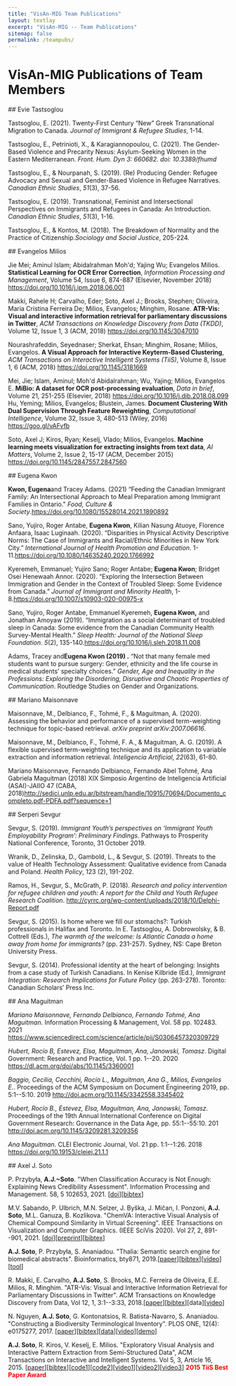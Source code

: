 ```yaml
---
title: "VisAn-MIG Team Publications"
layout: textlay
excerpt: "VisAn-MIG -- Team Publications"
sitemap: false
permalink: /teampubs/
---
```


# VisAn-MIG Publications of Team Members

<div id="evie"></div>
## Evie Tastsoglou

Tastsoglou, E. (2021). Twenty-First Century &ldquo;New&rdquo; Greek Transnational Migration to Canada. <em>Journal of Immigrant &amp; Refugee Studies</em>, 1-14.

Tastsoglou, E., Petrinioti, X., &amp; Karagiannopoulou, C. (2021). The Gender-Based Violence and Precarity Nexus: Asylum-Seeking Women in the Eastern Mediterranean. <em>Front. Hum. Dyn 3: 660682. doi: 10.3389/fhumd</em>

Tastsoglou, E., &amp; Nourpanah, S. (2019). (Re) Producing Gender: Refugee Advocacy and Sexual and Gender-Based Violence in Refugee Narratives. <em>Canadian Ethnic Studies</em>, <em>51</em>(3), 37-56.

Tastsoglou, E. (2019). Transnational, Feminist and Intersectional Perspectives on Immigrants and Refugees in Canada: An Introduction. <em>Canadian Ethnic Studies</em>, <em>51</em>(3), 1-16.

Tastsoglou, E., &amp; Kontos, M. (2018). The Breakdown of Normality and the Practice of Citizenship.<em>Sociology and Social Justice</em>, 205-224.

<div id="evangelos"></div>
## Evangelos Milios

Jie Mei; Aminul Islam; Abidalrahman Moh&apos;d; Yajing Wu; Evangelos Milios. <strong>Statistical Learning for OCR Error Correction</strong>, <em>Information Processing and Management</em>, Volume 54, Issue 6, 874-887 (Elsevier, November 2018)
<a href="https://doi.org/10.1016/j.ipm.2018.06.001" target="_blank">https://doi.org/10.1016/j.ipm.2018.06.001</a>


Makki, Rahele H; Carvalho, Eder; Soto, Axel J.; Brooks, Stephen; Oliveira, Maria Cristina Ferreira De; Milios, Evangelos; Minghim, Rosane. <strong>ATR-Vis: Visual and interactive information retrieval for parliamentary discussions in Twitter</strong>, <em>ACM Transactions on Knowledge Discovery from Data (TKDD)</em>, Volume 12, Issue 1, 3 (ACM, 2018)
<a href="https://doi.org/10.1145/3047010" target="_blank">https://doi.org/10.1145/3047010</a>

Nourashrafeddin, Seyednaser; Sherkat, Ehsan; Minghim, Rosane; Milios, Evangelos. <strong>A Visual Approach for Interactive Keyterm-Based Clustering</strong>, <em>ACM Transactions on Interactive Intelligent Systems (TiiS)</em>, Volume 8, Issue 1, 6 (ACM, 2018)
<a href="https://doi.org/10.1145/3181669" target="_blank">https://doi.org/10.1145/3181669</a>

Mei, Jie; Islam, Aminul; Moh&apos;d Abidalrahman; Wu, Yajing; Milios, Evangelos E. <strong>MiBio: A dataset for OCR post-processing evaluation</strong>, <em>Data in brief</em>, Volume 21, 251-255 (Elsevier, 2018)
<a href="https://doi.org/10.1016/j.dib.2018.08.099" target="_blank">https://doi.org/10.1016/j.dib.2018.08.099</a>
Hu, Yeming; Milios, Evangelos; Blustein, James. <strong>Document Clustering With Dual Supervision Through Feature Reweighting</strong>, <em>Computational Intelligence</em>, Volume 32, Issue 3, 480-513 (Wiley, 2016)
<a href="https://goo.gl/vAFvfb" target="_blank">https://goo.gl/vAFvfb</a>

Soto, Axel J; Kiros, Ryan; Keselj, Vlado; Milios, Evangelos. <strong>Machine learning meets visualization for extracting insights from text data</strong>, <em>AI Matters</em>, Volume 2, Issue 2, 15-17 (ACM, December 2015)
<a href="https://doi.org/10.1145/2847557.2847560" target="_blank">https://doi.org/10.1145/2847557.2847560</a>

<div id="eugena"></div>
## Eugena Kwon

<strong>Kwon, Eugena</strong>and Tracey Adams. (2021) &ldquo;Feeding the Canadian Immigrant Family: An Intersectional Approach to Meal Preparation among Immigrant Families in Ontario.&quot; <em>Food, Culture &amp; Society</em>.<a href="https://doi.org/10.1080/15528014.2021.1890892">https://doi.org/10.1080/15528014.2021.1890892</a>

Sano, Yujiro, Roger Antabe, <strong>Eugena Kwon</strong>, Kilian Nasung Atuoye, Florence Anfaara, Isaac Luginaah. (2020). &ldquo;Disparities in Physical Activity Descriptive Norms: The Case of Immigrants and Racial/Ethnic Minorities in New York City.&rdquo; <em>International Journal of Health Promotion and Education</em>. 1-11.<a href="https://doi.org/10.1080/14635240.2020.1766992">https://doi.org/10.1080/14635240.2020.1766992</a>

Kyeremeh, Emmanuel; Yujiro Sano; Roger Antabe; <strong>Eugena Kwon</strong>; Bridget Osei Henewaah Annor. (2020). &ldquo;Exploring the Intersection Between Immigration and Gender in the Context of Troubled Sleep: Some Evidence from Canada.&rdquo; <em>Journal of Immigrant and Minority Health</em>, 1-8.<a href="https://doi.org/10.1007/s10903-020-00975-x">https://doi.org/10.1007/s10903-020-00975-x</a>

Sano, Yujiro, Roger Antabe, Emmanuel Kyeremeh, <strong>Eugena Kwon,</strong> and Jonathan Amoyaw (2019). &ldquo;Immigration as a social determinant of troubled sleep in Canada: Some evidence from the Canadian Community Health Survey-Mental Health.&rdquo; <em>Sleep Health: Journal of the National Sleep Foundation</em>. <em>5</em>(2), 135-140.<a href="https://doi.org/10.1016/j.sleh.2018.11.008">https://doi.org/10.1016/j.sleh.2018.11.008</a>

Adams, Tracey and<strong>Eugena Kwon (2019) .</strong> &ldquo;Not that many female med students want to pursue surgery: Gender, ethnicity and the life course in medical students&rsquo; specialty choices.&rdquo; <em>Gender, Age and Inequality in the Professions: Exploring the Disordering, Disruptive and Chaotic Properties of Communication</em>. Routledge Studies on Gender and Organizations.
<br>

<div id="mariano"></div>
## Mariano Maisonnave

Maisonnave, M., Delbianco, F., Tohm&eacute;, F., &amp; Maguitman, A. (2020). Assessing the behavior and performance of a supervised term-weighting technique for topic-based retrieval. <em>arXiv preprint arXiv:2007.06616</em>.

Maisonnave, M., Delbianco, F., Tohm&eacute;, F. A., &amp; Maguitman, A. G. (2019). A flexible supervised term-weighting technique and its application to variable extraction and information retrieval. <em>Inteligencia Artificial</em>, <em>22</em>(63), 61-80.

Mariano Maisonnave, Fernando Delbianco, Fernando Abel Tohm&eacute;, Ana Gabriela Maguitman (2018)
XIX Simposio Argentino de Inteligencia Artificial (ASAI)-JAIIO 47 (CABA, 2018)<a href="http://sedici.unlp.edu.ar/bitstream/handle/10915/70694/Documento_completo.pdf-PDFA.pdf?sequence=1">http://sedici.unlp.edu.ar/bitstream/handle/10915/70694/Documento_completo.pdf-PDFA.pdf?sequence=1</a>

<div id="serperi"></div>
## Serperi Sevgur

Sevgur, S. (2019). <em>Immigrant Youth&rsquo;s perspectives on &lsquo;Immigrant Youth Employability Program&rsquo;: Preliminary Findings</em>. Pathways to Prosperity National Conference, Toronto, 31 October 2019.

Wranik, D., Zelinska, D., Gambold, L., &amp; Sevgur, S. (2019). Threats to the value of Health Technology Assessment: Qualitative evidence from Canada and Poland. <em>Health Policy</em>, 123 (2), 191-202.

Ramos, H., Sevgur, S., McGrath, P. (2018). <em>Research and policy intervention for refugee children and youth: A report for the Child and Youth Refugee Research Coalition</em>. http://cyrrc.org/wp-content/uploads/2018/10/Delphi-Report.pdf

Sevgur, S. (2015). Is home where we fill our stomachs?: Turkish professionals in Halifax and Toronto. In E. Tastsoglou, A. Dobrowolsky, &amp; B. Cottrell (Eds.), <em>The warmth of the welcome: Is Atlantic Canada a home away from home for immigrants?</em> (pp. 231-257). Sydney, NS: Cape Breton University Press.

Sevgur, S. (2014). Professional identity at the heart of belonging: Insights from a case study of Turkish Canadians. In Kenise Kilbride (Ed.), <em>Immigrant Integration: Research Implications for Future Policy</em> (pp. 263-278). Toronto: Canadian Scholars&rsquo; Press Inc.

<div id="ana"></div>
## Ana Maguitman

<em>Mariano Maisonnave, Fernando Delbianco, Fernando Tohm&eacute;, Ana Maguitman</em>. Information Processing &amp; Management, Vol. 58 pp. 102483. 2021 <a href="https://www.sciencedirect.com/science/article/pii/S0306457320309729">https://www.sciencedirect.com/science/article/pii/S0306457320309729</a>

<em>Hubert, Roc&iacute;o B, Estevez, Elsa, Maguitman, Ana, Janowski, Tomasz</em>. Digital Government: Research and Practice, Vol. 1 pp. 1--20. 2020 https://dl.acm.org/doi/abs/10.1145/3360001

<em>Baggio, Cecilia, Cecchini, Roc&iacute;o L., Maguitman, Ana G., Milios, Evangelos E.</em>. Proceedings of the ACM Symposium on Document Engineering 2019, pp. 5:1--5:10. 2019 <a href="http://doi.acm.org/10.1145/3342558.3345402">http://doi.acm.org/10.1145/3342558.3345402</a>

<em>Hubert, Roc&iacute;o B., Estevez, Elsa, Maguitman, Ana, Janowski, Tomasz</em>. Proceedings of the 19th Annual International Conference on Digital Government Research: Governance in the Data Age, pp. 55:1--55:10. 201
http://doi.acm.org/10.1145/3209281.3209356

<em>Ana Maguitman</em>. CLEI Electronic Journal, Vol. 21 pp. 1:1--1:26. 2018 <a href="https://doi.org/10.19153/cleiej.21.1.1">https://doi.org/10.19153/cleiej.21.1.1</a>

<div id="axel"></div>
## Axel J. Soto

P. Przybyła, <strong>A.J.~Soto</strong>. &quot;When Classification Accuracy is Not Enough: Explaining News Credibility Assessment&quot;. Information Processing and Management. 58, 5 102653, 2021. [<a href="https://doi.org/10.1016/j.ipm.2021.102653" target="_blank">doi</a>][<a href="http://cs.uns.edu.ar/~saj/bibtex/2021%20-%20Przybyla%20-%20InfProcManag.bib" target="_blank">bibtex</a>]

M.V. Sabando, P. Ulbrich, M.N. Selzer, J. By&scaron;ka, J. Mičan, I. Ponzoni, <strong>A.J. Soto</strong>, M.L. Ganuza, B. Kozlikova. &quot;ChemVA: Interactive Visual Analysis of Chemical Compound Similarity in Virtual Screening&quot;. IEEE Transactions on Visualization and Computer Graphics. (IEEE SciVis 2020). Vol 27, 2, 891--901, 2021. [<a href="https://ieeexplore.ieee.org/document/9222282?source=authoralert" target="_blank">doi</a>][<a href="https://arxiv.org/pdf/2008.13150.pdf" target="_blank">preprint</a>][<a href="http://cs.uns.edu.ar/~saj/bibtex/2021%20-%20Sabando%20et%20al%20-%20TVCG%20-%20ChemVA.bib" target="_blank">bibtex</a>]

<strong>A.J. Soto</strong>, P. Przybyła, S. Ananiadou. &quot;Thalia: Semantic search engine for biomedical abstracts&quot;. Bioinformatics, bty871, 2019.[<a href="https://doi.org/10.1093/bioinformatics/bty871">paper</a>][<a href="https://academic.oup.com/bioinformatics/downloadcitation/5134063?format=bibtex">bibtex</a>][<a href="http://nactem-copious.man.ac.uk/Thalia/manual/Thalia.mp4" target="_blank">video</a>][<a href="http://nactem.ac.uk/Thalia_BI/" target="_blank">tool</a>]

R. Makki, E. Carvalho, <strong>A.J. Soto</strong>, S. Brooks, M.C. Ferreira de Oliveira, E.E. Milios, R. Minghim. &quot;ATR-Vis: Visual and Interactive Information Retrieval for Parliamentary Discussions in Twitter&quot;. ACM Transactions on Knowledge Discovery from Data, Vol 12, 1, 3:1--3:33, 2018.[<a href="https://dl.acm.org/citation.cfm?id=3047010">paper</a>][<a href="https://scholar.googleusercontent.com/scholar.bib?q=info:ropUDtEMnlkJ:scholar.google.com/&output=citation&scisig=AAGBfm0AAAAAWqRlFNCI178atcseZX8vmn-Yys6hFuEQ&scisf=4&ct=citation&cd=-1&hl=en">bibtex</a>][data][<a href="https://www.youtube.com/watch?v=1Cnowr56TAs" target="_blank">video</a>]

N. Nguyen, <strong>A.J. Soto</strong>, G. Kontonatsios, R. Batista-Navarro, S. Ananiadou. &quot;Constructing a Biodiversity Terminological Inventory&quot;. PLOS ONE, 12(4): e0175277, 2017. [<a href="https://doi.org/10.1371/journal.pone.0175277">paper</a>][<a href="http://journals.plos.org/plosone/article/citation/bibtex?id=10.1371/journal.pone.0175277">bibtex</a>][<a href="http://metashare.metanet4u.eu/go2/bhl_inventory">data</a>][<a href="http://nactem.ac.uk/BHLQueryExpansion/Video/termInventorySearch.mp4">video</a>][<a href="http://nactem.ac.uk/BHLQueryExpansion/" target="_blank">demo</a>]

<strong>A.J. Soto</strong>, R. Kiros, V. Keselj, E. Milios. &quot;Exploratory Visual Analysis and Interactive Pattern Extraction from Semi-Structured Data&quot;, ACM Transactions on Interactive and Intelligent Systems. Vol 5, 3, Article 16, 2015. [<a href="http://dl.acm.org/citation.cfm?id=2821459.2812115&coll=DL&dl=ACM&CFID=524997128&CFTOKEN=39819232" target="_blank">paper</a>][<a href="https://scholar.google.ca/scholar.bib?q=info:nLJZMHMjshUJ:scholar.google.com/&output=citation&hl=en&ct=citation&cd=0" target="_blank">bibtex</a>][<a href="https://github.com/axelsoto/dtCSM_unsupervised" target="_blank">code1</a>][<a href="https://github.com/axelsoto/FUSC" target="_blank">code2</a>][<a href="https://youtu.be/8z_TW55jOxU" target="_blank">video1</a>][<a href="https://youtu.be/b3xKCPehM9I" target="_blank">video2</a>][<a href="https://youtu.be/Vm-dPTo-cIs" target="_blank">video3</a>]&nbsp;<strong><span style='color:red;'>2015 TiiS Best Paper Award</strong>